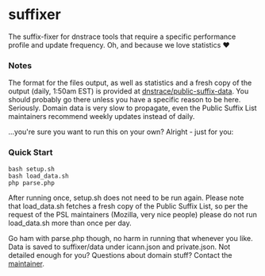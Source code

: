 # suffixer

The suffix-fixer for dnstrace tools that require a specific performance profile and update frequency. Oh, and because we love statistics ❤️

### Notes

The format for the files output, as well as statistics and a fresh copy of the output (daily, 1:50am EST) is provided at [dnstrace/public-suffix-data](https://github.com/dnstrace/public-suffix-data). You should probably go there unless you have a specific reason to be here. Seriously. Domain data is very slow to propagate, even the Public Suffix List maintainers recommend weekly updates instead of daily. 

...you're sure you want to run this on your own? Alright - just for you:

### Quick Start

```
bash setup.sh
bash load_data.sh
php parse.php
```

After running once, setup.sh does not need to be run again. Please note that load_data.sh fetches a fresh copy of the Public Suffix List, so per the request of the PSL maintainers (Mozilla, very nice people) please do not run load_data.sh more than once per day.

Go ham with parse.php though, no harm in running that whenever you like. Data is saved to suffixer/data under icann.json and private.json. Not detailed enough for you? Questions about domain stuff? Contact the [maintainer](https://github.com/tweedge).

